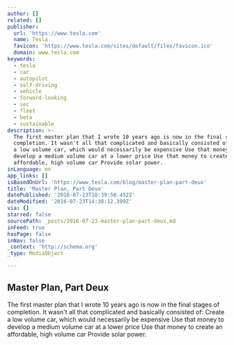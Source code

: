 ```yaml
---
author: []
related: []
publisher:
  url: 'https://www.tesla.com'
  name: Tesla
  favicon: 'https://www.tesla.com/sites/default/files/favicon.ico'
  domain: www.tesla.com
keywords:
  - tesla
  - car
  - autopilot
  - self-driving
  - vehicle
  - forward-looking
  - sec
  - fleet
  - beta
  - sustainable
description: >-
  The first master plan that I wrote 10 years ago is now in the final stages of
  completion. It wasn't all that complicated and basically consisted of: Create
  a low volume car, which would necessarily be expensive Use that money to
  develop a medium volume car at a lower price Use that money to create an
  affordable, high volume car Provide solar power.
inLanguage: en
app_links: []
isBasedOnUrl: 'https://www.tesla.com/blog/master-plan-part-deux'
title: 'Master Plan, Part Deux'
datePublished: '2016-07-23T18:39:50.452Z'
dateModified: '2016-07-23T14:38:12.399Z'
via: {}
starred: false
sourcePath: _posts/2016-07-23-master-plan-part-deux.md
inFeed: true
hasPage: false
inNav: false
_context: 'http://schema.org'
_type: MediaObject

---
```

<article style=""><h1>Master Plan, Part Deux</h1><p>The first master plan that I wrote 10 years ago is now in the final stages of completion. It wasn't all that complicated and basically consisted of: Create a low volume car, which would necessarily be expensive Use that money to develop a medium volume car at a lower price Use that money to create an affordable, high volume car Provide solar power.</p></article>